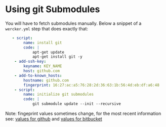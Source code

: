 # Using git Submodules

You will have to fetch submodules manually. Below a snippet of a `wercker.yml` step
that does exactly that:

```yaml
   - script:
        name: install git
        code: |
            apt-get update
            apt-get install git -y
    - add-ssh-key:
        keyname: KEY_NAME
        host: github.com
    - add-to-known_hosts:
        hostname: github.com
        fingerprint: 16:27:ac:a5:76:28:2d:36:63:1b:56:4d:eb:df:a6:48
    - script:
        name: initialize git submodules
        code: |
            git submodule update --init --recursive
```

Note: fingeprint values sometimes change, for the most recent information see: [values for
github](https://help.github.com/articles/what-are-github-s-ssh-key-fingerprints/)
and [values for bitbucket](https://blog.bitbucket.org/?s=fingerprint)
